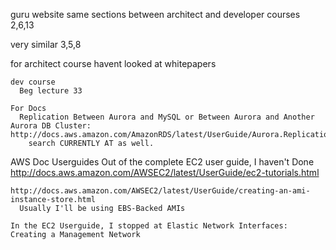 guru website
  same sections between architect and developer courses
    2,6,13

  very similar
    3,5,8

  for architect course
    havent looked at whitepapers

    dev course
      Beg lecture 33

    For Docs
      Replication Between Aurora and MySQL or Between Aurora and Another Aurora DB Cluster: http://docs.aws.amazon.com/AmazonRDS/latest/UserGuide/Aurora.Replication.html
        search CURRENTLY AT as well.



AWS Doc Userguides
  Out of the complete EC2 user guide, I haven't Done
    http://docs.aws.amazon.com/AWSEC2/latest/UserGuide/ec2-tutorials.html
    
    http://docs.aws.amazon.com/AWSEC2/latest/UserGuide/creating-an-ami-instance-store.html
      Usually I'll be using EBS-Backed AMIs

    In the EC2 Userguide, I stopped at Elastic Network Interfaces: Creating a Management Network